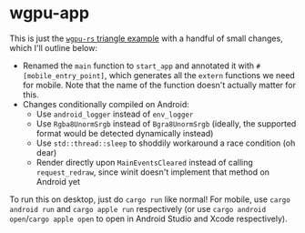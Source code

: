 # wgpu-app

This is just the [`wgpu-rs` triangle example](https://github.com/gfx-rs/wgpu-rs/blob/v0.5/examples/hello-triangle/main.rs) with a handful of small changes, which I'll outline below:

- Renamed the `main` function to `start_app` and annotated it with `#[mobile_entry_point]`, which generates all the `extern` functions we need for mobile. Note that the name of the function doesn't actually matter for this.
- Changes conditionally compiled on Android:
  - Use `android_logger` instead of `env_logger`
  - Use `Rgba8UnormSrgb` instead of `Bgra8UnormSrgb` (ideally, the supported format would be detected dynamically instead)
  - Use `std::thread::sleep` to shoddily workaround a race condition (oh dear)
  - Render directly upon `MainEventsCleared` instead of calling `request_redraw`, since winit doesn't implement that method on Android yet

To run this on desktop, just do `cargo run` like normal! For mobile, use `cargo android run` and `cargo apple run` respectively (or use `cargo android open`/`cargo apple open` to open in Android Studio and Xcode respectively).
